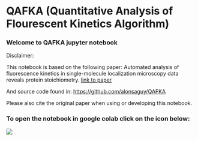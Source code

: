 # QAFKA (Quantitative Analysis of Flourescent Kinetics Algorithm)
### Welcome to QAFKA jupyter notebook
Disclaimer:

This notebook is based on the following paper: Automated analysis of fluorescence kinetics in single-molecule localization microscopy data reveals protein stoichiometry. [link to paper](https://pubs.acs.org/doi/10.1021/acs.jpcb.1c01130)

And source code found in: https://github.com/alonsaguy/QAFKA

Please also cite the original paper when using or developing this notebook.

### To open the notebook in google colab click on the icon below:

[<img src="https://colab.research.google.com/assets/colab-badge.svg">](https://colab.research.google.com/drive/1rfBLl8ZxtytBeFIwswHSO6CSk2wlET5u?usp=sharing)
        
